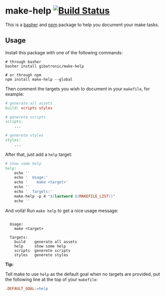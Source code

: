 # make-help [![Build Status](https://travis-ci.org/gibatronic/make-help.svg?branch=master)](https://travis-ci.org/gibatronic/make-help)

This is a [basher](https://github.com/basherpm/basher) and [npm](https://www.npmjs.com/) package to help you document your make tasks.

## Usage

Install this package with one of the following commands:

```shell
# through basher
basher install gibatronic/make-help

# or through npm
npm install make-help --global
```

Then comment the targets you wish to document in your `makefile`, for example:

```Makefile
# generate all assets
build: scripts styles

# generete scripts
scripts:
	...

# generete styles
styles:
	...
```

After that, just add a `help` target:

```Makefile
# show some help
help:
	echo ''
	echo '  Usage:'
	echo '    make <target>'
	echo ''
	echo '  Targets:'
	make-help -p 4 "$(lastword $(MAKEFILE_LIST))"
	echo ''
```

And voilà! Run `make help` to get a nice usage message:

```

  Usage:
    make <target>

  Targets:
    build    generate all assets
    help     show some help
    scripts  generete scripts
    styles   generete styles

```

**Tip:**

Tell make to use `help` as the default goal when no targets are provided, put the following line at the top of your `makefile`:

```Makefile
.DEFAULT_GOAL:=help
```
